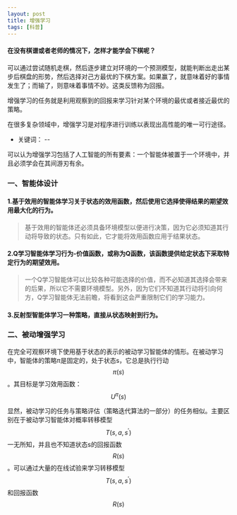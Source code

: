```yaml
---
layout: post
title: 增强学习
tags: [科普]
---
```

#### 在没有棋谱或者老师的情况下，怎样才能学会下棋呢？

可以通过尝试随机走棋，然后逐步建立对环境的一个预测模型，就能判断出走出某步后棋盘的形势，然后选择对己方最优的下棋方案。如果赢了，就意味着好的事情发生了；而输了，则意味着事情不妙。这类反馈称为回报。

增强学习的任务就是利用观察到的回报来学习针对某个环境的最优或者接近最优的策略。

在很多复杂领域中，增强学习是对程序进行训练以表现出高性能的唯一可行途径。

* 关键词： --

可以认为增强学习包括了人工智能的所有要素：一个智能体被置于一个环境中，并且必须学会在其间游刃有余。

### 一、智能体设计

#### 1.基于效用的智能体学习关于状态的效用函数，然后使用它选择使得结果的期望效用最大化的行为。

>基于效用的智能体还必须具备环境模型以便进行决策，因为它必须知道其行动将导致的状态。只有如此，它才能将效用函数应用于结果状态。

#### 2.Q学习智能体学习行为-价值函数，或称为Q函数，该函数提供给定状态下采取特定行为的期望效用。

>一个Q学习智能体可以比较各种可能选择的价值，而不必知道其选择会带来的后果，所以它不需要环境模型。另外，因为它们不知道其行动将引向何方，Q学习智能体无法前瞻，将看到这会严重限制它们的学习能力。

#### 3.反射型智能体学习一种策略，直接从状态映射到行为。

### 二、被动增强学习

在完全可观察环境下使用基于状态的表示的被动学习智能体的情形。在被动学习中，智能体的策略π是固定的，处于状态s，它总是执行行动$$π(s)$$。其目标是学习效用函数：$$U^π(s)$$

显然，被动学习的任务与策略评估（策略迭代算法的一部分）的任务相似。主要区别在于被动学习智能体对概率转移模型$$T(s,a,s^')$$一无所知，并且也不知道状态s的回报函数$$R(s)$$。可以通过大量的在线试验来学习转移模型$$T(s,a,s^')$$和回报函数$$R(s)$$
